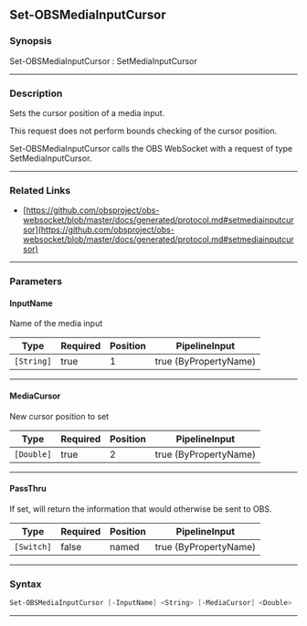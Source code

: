 Set-OBSMediaInputCursor
-----------------------
### Synopsis
Set-OBSMediaInputCursor : SetMediaInputCursor

---
### Description

Sets the cursor position of a media input.

This request does not perform bounds checking of the cursor position.


Set-OBSMediaInputCursor calls the OBS WebSocket with a request of type SetMediaInputCursor.

---
### Related Links
* [https://github.com/obsproject/obs-websocket/blob/master/docs/generated/protocol.md#setmediainputcursor](https://github.com/obsproject/obs-websocket/blob/master/docs/generated/protocol.md#setmediainputcursor)



---
### Parameters
#### **InputName**

Name of the media input






|Type      |Required|Position|PipelineInput        |
|----------|--------|--------|---------------------|
|`[String]`|true    |1       |true (ByPropertyName)|



---
#### **MediaCursor**

New cursor position to set






|Type      |Required|Position|PipelineInput        |
|----------|--------|--------|---------------------|
|`[Double]`|true    |2       |true (ByPropertyName)|



---
#### **PassThru**

If set, will return the information that would otherwise be sent to OBS.






|Type      |Required|Position|PipelineInput        |
|----------|--------|--------|---------------------|
|`[Switch]`|false   |named   |true (ByPropertyName)|



---
### Syntax
```PowerShell
Set-OBSMediaInputCursor [-InputName] <String> [-MediaCursor] <Double> [-PassThru] [<CommonParameters>]
```
---

